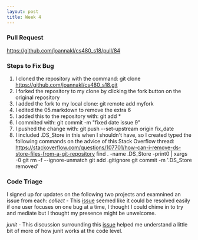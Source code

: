 ```yaml
---
layout: post
title: Week 4
---
```


### Pull Request
https://github.com/joannakl/cs480_s18/pull/84

### Steps to Fix Bug
1. I cloned the repository with the command: git clone https://github.com/joannakl/cs480_s18.git
2. I forked the repository to my clone by clicking the fork button on the original repository
3. I added the fork to my local clone: git remote add myfork
4. I edited the 05.markdown to remove the extra 6
5. I added this to the repository with: git add *
6. I commited with: git commit -m "fixed date issue 9"
7. I pushed the change with: git push --set-upstream origin fix_date
8. I included .DS_Store in this when I shouldn't have, so I created typed the following commands on the advice of this Stack Overflow thread: https://stackoverflow.com/questions/107701/how-can-i-remove-ds-store-files-from-a-git-repository
   find . -name .DS_Store -print0 | xargs -0 git rm -f --ignore-unmatch
   git add .gitignore
   git commit -m '.DS_Store removed'
   
   
### Code Triage
I signed up for updates on the following two projects and examnined an issue from each:
*collect* - This [issue](https://github.com/opendatakit/collect/issues/1936) seemed like it could be resolved easily if one user focuses on one bug at a time, I thought I could chime in to try and mediate but I thought my presence might be unwelcome.

*junit* - This discussion surrounding this [issue](https://github.com/junit-team/junit4/issues/1144) helped me understand a little bit of more of how junit works at the code level.



